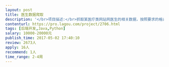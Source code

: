 ```yaml
---                
layout: post       
title: 医生数据爬取           
description: '</br>项目描述:</br>抓取某医疗类网站网医生的相关数据，按照要求的格式存储.</br></br>要求:</br>1. 使用java或者python进行爬取</br>2. 使用我方提供的服务器直接进行存储</br>3. 目标网站有IP限制策略，可根据需要购买代理服务器</br>4. 代码清晰易于维护</br>'     
contenturl: https://pro.lagou.com/project/2706.html      
tags: [后端开发,Java,Python]            
salary: 10000-20000元          
publish_time: 2017-05-02 17:40:10         
review: 2673人                   
apply: 16人                   
recommend: 1人                   
time_range: 2-4周              
---                 
```

